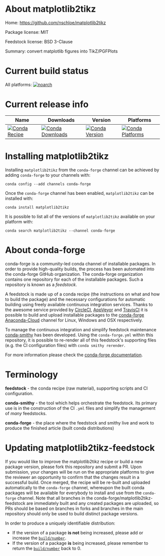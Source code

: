 About matplotlib2tikz
=====================

Home: https://github.com/nschloe/matplotlib2tikz

Package license: MIT

Feedstock license: BSD 3-Clause

Summary: convert matplotlib figures into TikZ/PGFPlots



Current build status
====================

All platforms:
[![noarch](https://img.shields.io/circleci/project/github/conda-forge/matplotlib2tikz-feedstock/master.svg?label=noarch)](https://circleci.com/gh/conda-forge/matplotlib2tikz-feedstock)

Current release info
====================

| Name | Downloads | Version | Platforms |
| --- | --- | --- | --- |
| [![Conda Recipe](https://img.shields.io/badge/recipe-matplotlib2tikz-green.svg)](https://anaconda.org/conda-forge/matplotlib2tikz) | [![Conda Downloads](https://img.shields.io/conda/dn/conda-forge/matplotlib2tikz.svg)](https://anaconda.org/conda-forge/matplotlib2tikz) | [![Conda Version](https://img.shields.io/conda/vn/conda-forge/matplotlib2tikz.svg)](https://anaconda.org/conda-forge/matplotlib2tikz) | [![Conda Platforms](https://img.shields.io/conda/pn/conda-forge/matplotlib2tikz.svg)](https://anaconda.org/conda-forge/matplotlib2tikz) |

Installing matplotlib2tikz
==========================

Installing `matplotlib2tikz` from the `conda-forge` channel can be achieved by adding `conda-forge` to your channels with:

```
conda config --add channels conda-forge
```

Once the `conda-forge` channel has been enabled, `matplotlib2tikz` can be installed with:

```
conda install matplotlib2tikz
```

It is possible to list all of the versions of `matplotlib2tikz` available on your platform with:

```
conda search matplotlib2tikz --channel conda-forge
```


About conda-forge
=================

conda-forge is a community-led conda channel of installable packages.
In order to provide high-quality builds, the process has been automated into the
conda-forge GitHub organization. The conda-forge organization contains one repository
for each of the installable packages. Such a repository is known as a *feedstock*.

A feedstock is made up of a conda recipe (the instructions on what and how to build
the package) and the necessary configurations for automatic building using freely
available continuous integration services. Thanks to the awesome service provided by
[CircleCI](https://circleci.com/), [AppVeyor](https://www.appveyor.com/)
and [TravisCI](https://travis-ci.org/) it is possible to build and upload installable
packages to the [conda-forge](https://anaconda.org/conda-forge)
[Anaconda-Cloud](https://anaconda.org/) channel for Linux, Windows and OSX respectively.

To manage the continuous integration and simplify feedstock maintenance
[conda-smithy](https://github.com/conda-forge/conda-smithy) has been developed.
Using the ``conda-forge.yml`` within this repository, it is possible to re-render all of
this feedstock's supporting files (e.g. the CI configuration files) with ``conda smithy rerender``.

For more information please check the [conda-forge documentation](https://conda-forge.org/docs/).

Terminology
===========

**feedstock** - the conda recipe (raw material), supporting scripts and CI configuration.

**conda-smithy** - the tool which helps orchestrate the feedstock.
                   Its primary use is in the construction of the CI ``.yml`` files
                   and simplify the management of *many* feedstocks.

**conda-forge** - the place where the feedstock and smithy live and work to
                  produce the finished article (built conda distributions)


Updating matplotlib2tikz-feedstock
==================================

If you would like to improve the matplotlib2tikz recipe or build a new
package version, please fork this repository and submit a PR. Upon submission,
your changes will be run on the appropriate platforms to give the reviewer an
opportunity to confirm that the changes result in a successful build. Once
merged, the recipe will be re-built and uploaded automatically to the
`conda-forge` channel, whereupon the built conda packages will be available for
everybody to install and use from the `conda-forge` channel.
Note that all branches in the conda-forge/matplotlib2tikz-feedstock are
immediately built and any created packages are uploaded, so PRs should be based
on branches in forks and branches in the main repository should only be used to
build distinct package versions.

In order to produce a uniquely identifiable distribution:
 * If the version of a package **is not** being increased, please add or increase
   the [``build/number``](https://conda.io/docs/user-guide/tasks/build-packages/define-metadata.html#build-number-and-string).
 * If the version of a package **is** being increased, please remember to return
   the [``build/number``](https://conda.io/docs/user-guide/tasks/build-packages/define-metadata.html#build-number-and-string)
   back to 0.
